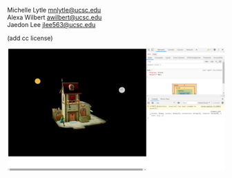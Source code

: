 Michelle Lytle mnlytle@ucsc.edu\
Alexa Wilbert awilbert@ucsc.edu\
Jaedon Lee jlee563@ucsc.edu

(add cc license)

![project3Screenshot](https://github.com/jaedon-lee/CMPM35-Final/blob/master/project3Screenshot.png?raw=true)
